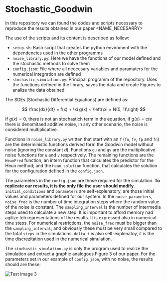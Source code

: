 # Stochastic_Goodwin
In this repository we can found the codes and scripts necessary to reproduce the results obtained in our paper <NAME_NECESARRY>

The use of the scripts and its content is described as follow:

* `setup.sh`: Bash script that creates the python enviroment with the dependencies used in the other programms
* `noise_library.py`: Here we have the functions of our model defined and the stochastic methods to solve them
* `config.json`: File where all neccesary variables and paramaters for the numerical integration are defined
* `stochastic_simulation.py`: Principal programm of the repository. Uses the functions defined in the library, saves the data and create Figures to analize the data obtained

The SDEs (Stochastic Differential Equations) are defined as:

$$
\frac{dx}{dt} = f(x) + \xi g(x) ~ \left(\xi = N(0, 1)\right)
$$

If $g(x) = 0$, there is not an stochastich term in the equation, if $g(x) = cte$ there is denomitaed additive noise, in any other scenario, the noise is considered multiplicative.

Functions in `noise_library.py` written that start with an `f` (`fu`, `fv`, `fp` and `fn`) are the deterministic functions derived form the Goodwin model without noise (ignoring the constant $d$). Functions `gu` and `gv` are the multiplicative noise functions for `u` and `v` respectively. The remaining functions are the `HeunPred` function, an intern function that calculates the predictor for the Heun method; and the `Heun_solution` function, that calculates the solution for the configuration defined in the `config.json`.

The parameters in the `config.json` are those required for the simulation. **To replicate our results, it is the only file the user should modify**. `initial_conditions` and `parameters` are self-explenatory, are those initial values and parameters defined for our system. In the `noise_parameters`, `noise_frec` is the number of time integration steps where the random value of the noise is constant. The `sampling_interval` is the number of intermedia steps used to calculate a new step. It is important to afford memory nad agilize teh representations of the results. It is expressed also in numerical time steps. For numerical restrictions, the `noise_frec` must be bigger than the `sampling_interval`; and obviously these must be very small compared to the total `steps` in the simulations. `delta_t` is also self-explenatoy, it is the time discrezitation used in the numerical simulation.  

The `stochastic_simulation.py` is only the program used to realize the simulation and extract a graphic analogous Figure 3 of our paper. For the parameters set in our example of `config.json`, with no noise, the results should are these:

![Test Image 3](/3DTest.png)
